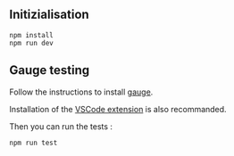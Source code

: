 ## Initizialisation

```
npm install
npm run dev
```

## Gauge testing

Follow the instructions to install [gauge](https://docs.gauge.org/getting_started/installing-gauge.html?os=linux&language=javascript&ide=vscode#id4).

Installation of the [VSCode extension](https://marketplace.visualstudio.com/items?itemName=getgauge.gauge) is also recommanded.

Then you can run the tests :

```
npm run test
```
